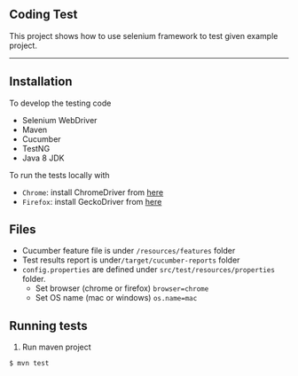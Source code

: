 ## Coding Test
This project shows how to use selenium framework to test given example project.

---
## Installation
To develop the testing code
- Selenium WebDriver
- Maven
- Cucumber
- TestNG
- Java 8 JDK 

To run the tests locally with 
- `Chrome`: install ChromeDriver from [here](http://chromedriver.chromium.org)
- `Firefox`: install GeckoDriver from [here](https://github.com/mozilla/geckodriver/releases)


## Files

- Cucumber feature file is under `/resources/features` folder
- Test results report is under`/target/cucumber-reports` folder
- `config.properties` are defined under `src/test/resources/properties` folder.
  - Set browser (chrome or firefox) `browser=chrome`
  - Set OS name (mac or windows) `os.name=mac`

## Running tests ##

1. Run maven project

```console
$ mvn test
```

